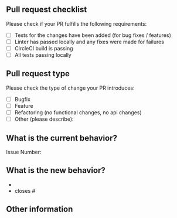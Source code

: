 ## Pull request checklist

Please check if your PR fulfills the following requirements:

- [ ] Tests for the changes have been added (for bug fixes / features)
- [ ] Linter has passed locally and any fixes were made for failures
- [ ] CircleCI build is passing
- [ ] All tests passing locally

## Pull request type

Please check the type of change your PR introduces:

- [ ] Bugfix
- [ ] Feature
- [ ] Refactoring (no functional changes, no api changes)
- [ ] Other (please describe):

## What is the current behavior?

<!-- Please describe the current behavior that you are modifying, or link to a relevant issue. -->

Issue Number:

## What is the new behavior?

<!-- Please describe the behavior or changes that are being added by this PR. -->

-
- closes #

## Other information

<!-- Any other information that is important to this PR such as screenshots of how the component looks before and after the change. -->
